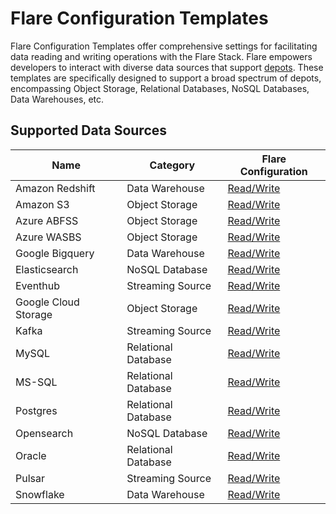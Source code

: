 # Flare Configuration Templates

Flare Configuration Templates offer comprehensive settings for facilitating data reading and writing operations with the Flare Stack. Flare empowers developers to interact with diverse data sources that support [depots](/resources/depot/). These templates are specifically designed to support a broad spectrum of depots, encompassing Object Storage, Relational Databases, NoSQL Databases, Data Warehouses, etc.

## Supported Data Sources



| Name             | Category         | Flare Configuration                                                                 |
|------------------|------------------|------------------------------------------------------------------------------------|
| Amazon Redshift  | Data Warehouse    | [Read/Write](/resources/stacks/flare/configuration_templates/amazon_redshift/)      |
| Amazon S3        | Object Storage    | [Read/Write](/resources/stacks/flare/configuration_templates/object_storage_depots/)|
| Azure ABFSS      | Object Storage    | [Read/Write](/resources/stacks/flare/configuration_templates/object_storage_depots/)|
| Azure WASBS      | Object Storage    | [Read/Write](/resources/stacks/flare/configuration_templates/object_storage_depots) |
| Google Bigquery  | Data Warehouse    | [Read/Write](/resources/stacks/flare/configuration_templates/google_bigquery/)      |
| Elasticsearch    | NoSQL Database    | [Read/Write](/resources/stacks/flare/configuration_templates/elasticsearch/)        |
| Eventhub         | Streaming Source  | [Read/Write](/resources/stacks/flare/configuration_templates/eventhub/)             |
| Google Cloud Storage | Object Storage| [Read/Write](/resources/stacks/flare/configuration_templates/object_storage_depots/)|
| Kafka            | Streaming Source  | [Read/Write](/resources/stacks/flare/configuration_templates/kafka/)               |
| MySQL            | Relational Database| [Read/Write](/resources/stacks/flare/configuration_templates/mysql/)               |
| MS-SQL           | Relational Database| [Read/Write](/resources/stacks/flare/configuration_templates/mssql/)               |
| Postgres         | Relational Database| [Read/Write](/resources/stacks/flare/configuration_templates/postgres/)            |
| Opensearch       | NoSQL Database    | [Read/Write](/resources/stacks/flare/configuration_templates/opensearch/)          |
| Oracle           | Relational Database| [Read/Write](/resources/stacks/flare/configuration_templates/oracle/)              |
| Pulsar           | Streaming Source  | [Read/Write](/resources/stacks/flare/configuration_templates/pulsar/)              |
| Snowflake        | Data Warehouse    | [Read/Write](/resources/stacks/flare/configuration_templates/snowflake/)           |

